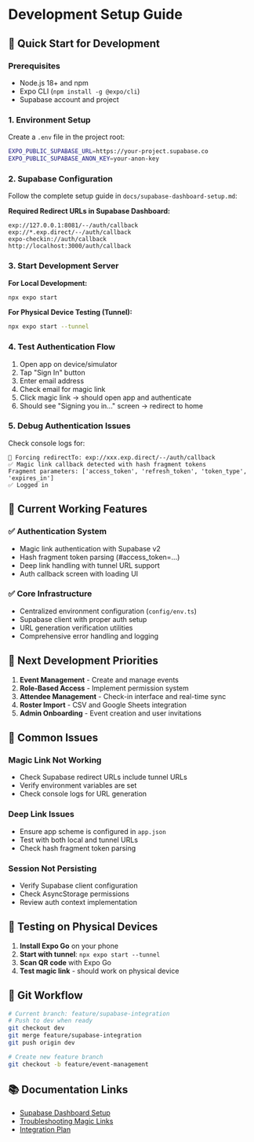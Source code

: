 # Development Setup Guide

## 🚀 Quick Start for Development

### Prerequisites
- Node.js 18+ and npm
- Expo CLI (`npm install -g @expo/cli`)
- Supabase account and project

### 1. Environment Setup

Create a `.env` file in the project root:
```bash
EXPO_PUBLIC_SUPABASE_URL=https://your-project.supabase.co
EXPO_PUBLIC_SUPABASE_ANON_KEY=your-anon-key
```

### 2. Supabase Configuration

Follow the complete setup guide in `docs/supabase-dashboard-setup.md`:

**Required Redirect URLs in Supabase Dashboard:**
```
exp://127.0.0.1:8081/--/auth/callback
exp://*.exp.direct/--/auth/callback
expo-checkin://auth/callback
http://localhost:3000/auth/callback
```

### 3. Start Development Server

**For Local Development:**
```bash
npx expo start
```

**For Physical Device Testing (Tunnel):**
```bash
npx expo start --tunnel
```

### 4. Test Authentication Flow

1. Open app on device/simulator
2. Tap "Sign In" button
3. Enter email address
4. Check email for magic link
5. Click magic link → should open app and authenticate
6. Should see "Signing you in..." screen → redirect to home

### 5. Debug Authentication Issues

Check console logs for:
```
🔗 Forcing redirectTo: exp://xxx.exp.direct/--/auth/callback
✅ Magic link callback detected with hash fragment tokens
Fragment parameters: ['access_token', 'refresh_token', 'token_type', 'expires_in']
✅ Logged in
```

## 🔧 Current Working Features

### ✅ Authentication System
- Magic link authentication with Supabase v2
- Hash fragment token parsing (#access_token=...)
- Deep link handling with tunnel URL support
- Auth callback screen with loading UI

### ✅ Core Infrastructure
- Centralized environment configuration (`config/env.ts`)
- Supabase client with proper auth setup
- URL generation verification utilities
- Comprehensive error handling and logging

## 🚧 Next Development Priorities

1. **Event Management** - Create and manage events
2. **Role-Based Access** - Implement permission system
3. **Attendee Management** - Check-in interface and real-time sync
4. **Roster Import** - CSV and Google Sheets integration
5. **Admin Onboarding** - Event creation and user invitations

## 🐛 Common Issues

### Magic Link Not Working
- Check Supabase redirect URLs include tunnel URLs
- Verify environment variables are set
- Check console logs for URL generation

### Deep Link Issues
- Ensure app scheme is configured in `app.json`
- Test with both local and tunnel URLs
- Check hash fragment token parsing

### Session Not Persisting
- Verify Supabase client configuration
- Check AsyncStorage permissions
- Review auth context implementation

## 📱 Testing on Physical Devices

1. **Install Expo Go** on your phone
2. **Start with tunnel**: `npx expo start --tunnel`
3. **Scan QR code** with Expo Go
4. **Test magic link** - should work on physical device

## 🔄 Git Workflow

```bash
# Current branch: feature/supabase-integration
# Push to dev when ready
git checkout dev
git merge feature/supabase-integration
git push origin dev

# Create new feature branch
git checkout -b feature/event-management
```

## 📚 Documentation Links

- [Supabase Dashboard Setup](supabase-dashboard-setup.md)
- [Troubleshooting Magic Links](troubleshooting-magic-links.md)
- [Integration Plan](supabase-integration-plan.md)
